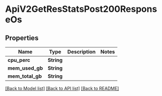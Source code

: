 # ApiV2GetResStatsPost200ResponseOs

## Properties

Name | Type | Description | Notes
------------ | ------------- | ------------- | -------------
**cpu_perc** | **String** |  | 
**mem_used_gb** | **String** |  | 
**mem_total_gb** | **String** |  | 

[[Back to Model list]](../README.md#documentation-for-models) [[Back to API list]](../README.md#documentation-for-api-endpoints) [[Back to README]](../README.md)


